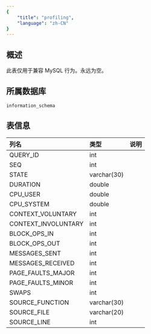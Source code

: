 ```yaml
---
{
    "title": "profiling",
    "language": "zh-CN"
}
---
```


## 概述

此表仅用于兼容 MySQL 行为。永远为空。

## 所属数据库


`information_schema`


## 表信息

| 列名                | 类型        | 说明 |
| :------------------ | :---------- | :--- |
| QUERY_ID            | int         |      |
| SEQ                 | int         |      |
| STATE               | varchar(30) |      |
| DURATION            | double      |      |
| CPU_USER            | double      |      |
| CPU_SYSTEM          | double      |      |
| CONTEXT_VOLUNTARY   | int         |      |
| CONTEXT_INVOLUNTARY | int         |      |
| BLOCK_OPS_IN        | int         |      |
| BLOCK_OPS_OUT       | int         |      |
| MESSAGES_SENT       | int         |      |
| MESSAGES_RECEIVED   | int         |      |
| PAGE_FAULTS_MAJOR   | int         |      |
| PAGE_FAULTS_MINOR   | int         |      |
| SWAPS               | int         |      |
| SOURCE_FUNCTION     | varchar(30) |      |
| SOURCE_FILE         | varchar(20) |      |
| SOURCE_LINE         | int         |      |